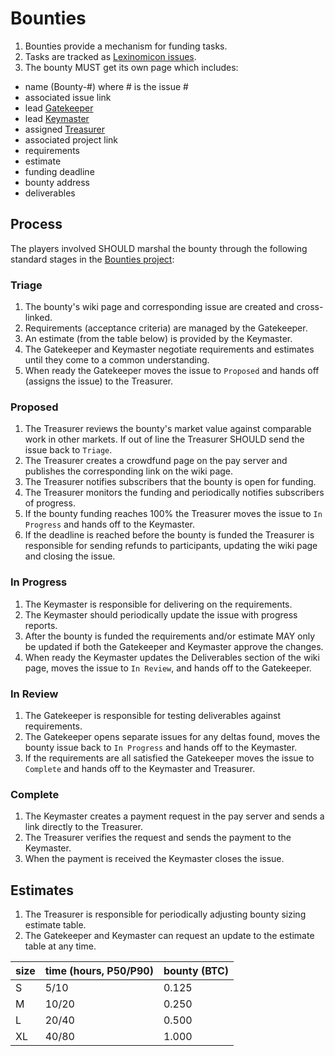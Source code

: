 # Bounties

1. Bounties provide a mechanism for funding tasks. 
1. Tasks are tracked as [Lexinomicon issues](https://github.com/cryptotechguru/Lexinomicon/issues).
1. The bounty MUST get its own page which includes:
* name (Bounty-#) where # is the issue #
* associated issue link
* lead [Gatekeeper](../../Roles/Gatekeeper)
* lead [Keymaster](../../Roles/Keymaster)
* assigned [Treasurer](../../Roles/Treasurer)
* associated project link
* requirements
* estimate
* funding deadline
* bounty address 
* deliverables

## Process

The players involved SHOULD marshal the bounty through the following standard stages in the [Bounties project](TBD):

### Triage

1. The bounty's wiki page and corresponding issue are created and cross-linked.
1. Requirements (acceptance criteria) are managed by the Gatekeeper.
1. An estimate (from the table below) is provided by the Keymaster.
1. The Gatekeeper and Keymaster negotiate requirements and estimates until they come to a common understanding.
1. When ready the Gatekeeper moves the issue to `Proposed` and hands off (assigns the issue) to the Treasurer.

### Proposed

1. The Treasurer reviews the bounty's market value against comparable work in other markets. If out of line the Treasurer SHOULD send the issue back to `Triage`.
1. The Treasurer creates a crowdfund page on the pay server and publishes the corresponding link on the wiki page.
1. The Treasurer notifies subscribers that the bounty is open for funding.
1. The Treasurer monitors the funding and periodically notifies subscribers of progress.
1. If the bounty funding reaches 100% the Treasurer moves the issue to `In Progress` and hands off to the Keymaster.
1. If the deadline is reached before the bounty is funded the Treasurer is responsible for sending refunds to participants, updating the wiki page and closing the issue.

### In Progress

1. The Keymaster is responsible for delivering on the requirements.
1. The Keymaster should periodically update the issue with progress reports.
1. After the bounty is funded the requirements and/or estimate MAY only be updated if both the Gatekeeper and Keymaster approve the changes.
1. When ready the Keymaster updates the Deliverables section of the wiki page, moves the issue to `In Review`, and hands off to the Gatekeeper.

### In Review

1. The Gatekeeper is responsible for testing deliverables against requirements.
1. The Gatekeeper opens separate issues for any deltas found, moves the bounty issue back to `In Progress` and hands off to the Keymaster.
1. If the requirements are all satisfied the Gatekeeper moves the issue to `Complete` and hands off to the Keymaster and Treasurer.

### Complete

1. The Keymaster creates a payment request in the pay server and sends a link directly to the Treasurer.
1. The Treasurer verifies the request and sends the payment to the Keymaster.
1. When the payment is received the Keymaster closes the issue.

## Estimates

1. The Treasurer is responsible for periodically adjusting bounty sizing estimate table.
1. The Gatekeeper and Keymaster can request an update to the estimate table at any time.

| size | time (hours, P50/P90) | bounty (BTC) | 
| ---- | ----- | ----- |
| S    |  5/10 | 0.125 |
| M    | 10/20 | 0.250 |
| L    | 20/40 | 0.500 |
| XL   | 40/80 | 1.000 | 
